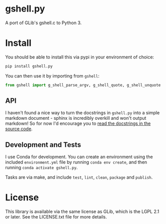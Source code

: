 # gshell.py

A port of GLib's gshell.c to Python 3.

# Install

You should be able to install this via pypi in your environment of choice:

```sh
pip install gshell.py
```

You can then use it by importing from `gshell`:

```py
from gshell import g_shell_parse_argv, g_shell_quote, g_shell_unquote
```

## API

I haven't found a nice way to turn the docstrings in `gshell.py` into a simple
markdown document - sphinx is incredibly overkill and won't output markdown!
So for now I'd encourage you to
[read the docstrings in the source code](https://github.com/jfhbrook/gshell.py/blob/master/gshell.py).

## Development and Tests

I use Conda for development. You can create an environment using the included
`environment.yml` file by running `conda env create`, and then running
`conda activate gshell.py`.

Tasks are via make, and include `test`, `lint`, `clean`, `package` and
`publish`.


# License

This library is available via the same license as GLib, which is the LGPL 2.1
or later. See the LICENSE.txt file for more details.
